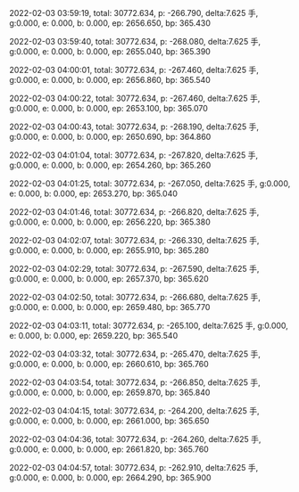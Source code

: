 2022-02-03 03:59:19, total: 30772.634, p: -266.790, delta:7.625 手, g:0.000, e: 0.000, b: 0.000, ep: 2656.650, bp: 365.430

2022-02-03 03:59:40, total: 30772.634, p: -268.080, delta:7.625 手, g:0.000, e: 0.000, b: 0.000, ep: 2655.040, bp: 365.390

2022-02-03 04:00:01, total: 30772.634, p: -267.460, delta:7.625 手, g:0.000, e: 0.000, b: 0.000, ep: 2656.860, bp: 365.540

2022-02-03 04:00:22, total: 30772.634, p: -267.460, delta:7.625 手, g:0.000, e: 0.000, b: 0.000, ep: 2653.100, bp: 365.070

2022-02-03 04:00:43, total: 30772.634, p: -268.190, delta:7.625 手, g:0.000, e: 0.000, b: 0.000, ep: 2650.690, bp: 364.860

2022-02-03 04:01:04, total: 30772.634, p: -267.820, delta:7.625 手, g:0.000, e: 0.000, b: 0.000, ep: 2654.260, bp: 365.260

2022-02-03 04:01:25, total: 30772.634, p: -267.050, delta:7.625 手, g:0.000, e: 0.000, b: 0.000, ep: 2653.270, bp: 365.040

2022-02-03 04:01:46, total: 30772.634, p: -266.820, delta:7.625 手, g:0.000, e: 0.000, b: 0.000, ep: 2656.220, bp: 365.380

2022-02-03 04:02:07, total: 30772.634, p: -266.330, delta:7.625 手, g:0.000, e: 0.000, b: 0.000, ep: 2655.910, bp: 365.280

2022-02-03 04:02:29, total: 30772.634, p: -267.590, delta:7.625 手, g:0.000, e: 0.000, b: 0.000, ep: 2657.370, bp: 365.620

2022-02-03 04:02:50, total: 30772.634, p: -266.680, delta:7.625 手, g:0.000, e: 0.000, b: 0.000, ep: 2659.480, bp: 365.770

2022-02-03 04:03:11, total: 30772.634, p: -265.100, delta:7.625 手, g:0.000, e: 0.000, b: 0.000, ep: 2659.220, bp: 365.540

2022-02-03 04:03:32, total: 30772.634, p: -265.470, delta:7.625 手, g:0.000, e: 0.000, b: 0.000, ep: 2660.610, bp: 365.760

2022-02-03 04:03:54, total: 30772.634, p: -266.850, delta:7.625 手, g:0.000, e: 0.000, b: 0.000, ep: 2659.870, bp: 365.840

2022-02-03 04:04:15, total: 30772.634, p: -264.200, delta:7.625 手, g:0.000, e: 0.000, b: 0.000, ep: 2661.000, bp: 365.650

2022-02-03 04:04:36, total: 30772.634, p: -264.260, delta:7.625 手, g:0.000, e: 0.000, b: 0.000, ep: 2661.820, bp: 365.760

2022-02-03 04:04:57, total: 30772.634, p: -262.910, delta:7.625 手, g:0.000, e: 0.000, b: 0.000, ep: 2664.290, bp: 365.900